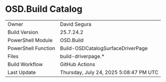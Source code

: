 ﻿# OSD.Build Catalog

| | |
|-|-|
| Owner | David Segura |
| Build Version | 25.7.24.2 |
| PowerShell Module | OSD.Build |
| PowerShell Function | Build-OSDCatalogSurfaceDriverPage |
| Files | build-driverpage.* |
| Build Workflow | GitHub Actions |
| Last Update | Thursday, July 24, 2025 5:08:47 PM UTC |
